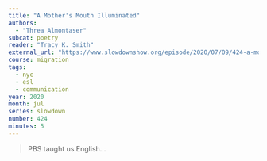 ```yaml
---
title: "A Mother's Mouth Illuminated"
authors:
  - "Threa Almontaser"
subcat: poetry
reader: "Tracy K. Smith"
external_url: "https://www.slowdownshow.org/episode/2020/07/09/424-a-mothers-mouth-illuminated"
course: migration
tags:
  - nyc
  - esl
  - communication
year: 2020
month: jul
series: slowdown
number: 424
minutes: 5
---
```


> PBS taught us English...
